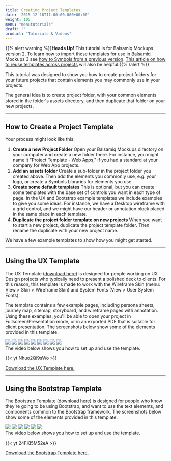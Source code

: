 ```yaml
---
title: Creating Project Templates
date: '2015-12-16T11:00:00.000+00:00'
weight: 105
menu: "menututorials"
draft: ''
product: "Tutorials & Videos"
---
```


{{% alert warning %}}**Heads Up!** This tutorial is for Balsamiq Mockups version 2. To learn how to import these templates for use in Balsamiq Mockups 3 see [how to Symbols from a previous version](//docs.balsamiq.com/desktop/symbols/#importing-symbols). [This article on how to reuse templates across projects](/desktop/accountassets/) will also be helpful.{{% /alert %}}

This tutorial was designed to show you how to create project folders for your future projects that contain elements you may commonly use in your projects.

The general idea is to create project folder, with your common elements stored in the folder's assets directory, and then duplicate that folder on your new projects.

* * *

## How to Create a Project Template

Your process might look like this:

1.  **Create a new Project Folder**
    Open your Balsamiq Mockups directory on your computer and create a new folder there. For instance, you might name it "Project Template - Web Apps," if you had a standard at your company for Web App projects.
2.  **Add an assets folder**
    Create a sub-folder in the project folder you created above. Then add the elements you commonly use, e.g. your logo, or create a Symbols Libraries for elements you use.
3.  **Create some default templates**
    This is optional, but you can create some templates with the base set of controls you want in each type of page. In the UX and Bootstrap example templates we include examples to give you some ideas. For instance, we have a Desktop wireframe with a grid control, and we might have our header or annotation block placed in the same place in each template.
4.  **Duplicate the project folder template on new projects**
    When you want to start a new project, duplicate the project template folder. Then rename the duplicate with your new project name.

We have a few example templates to show how you might get started.

* * *

## Using the UX Template

The UX Template ([download here](https://mockupstogo.mybalsamiq.com/projects/template-ux.zip)) is designed for people working on UX Design projects who typically need to present a polished deck to clients. For this reason, this template is made to work with the Wireframe Skin (menu: View > Skin > Wireframe Skin) and System Fonts (View > User System Fonts).

The template contains a few example pages, including persona sheets, journey map, sitemap, storyboard, and wireframe pages with annotation. Using these examples, you'll be able to open your project in Fullscreen/Presentation mode, or in an exported PDF that is suitable for client presentation. The screenshots below show some of the elements provided in this template.

<div class="gallery clearfix"><a class="fb thumb" href="http://media.balsamiq.com/img/support/tutorials/templates/uxtemp-symbols.png" rel="group1" title="Symbols for Controls"><img class="thumb" src="http://media.balsamiq.com/img/support/tutorials/templates/uxtemp-symbols.png" /></a> <a class="fb thumb" href="http://media.balsamiq.com/img/support/tutorials/templates/uxtemp-journey-map.png" rel="group1" title="Journey Map Page"><img class="thumb" src="http://media.balsamiq.com/img/support/tutorials/templates/uxtemp-journey-map.png" /></a> <a class="fb thumb" href="http://media.balsamiq.com/img/support/tutorials/templates/uxtemp-persona-overview.png" rel="group1" title="Persona Overview Page"><img class="thumb" src="http://media.balsamiq.com/img/support/tutorials/templates/uxtemp-persona-overview.png" /></a> <a class="fb thumb" href="http://media.balsamiq.com/img/support/tutorials/templates/uxtemp-persona-detail.png" rel="group1" title="Persona Detail"><img class="thumb" src="http://media.balsamiq.com/img/support/tutorials/templates/uxtemp-persona-detail.png" /></a> <a class="fb thumb" href="http://media.balsamiq.com/img/support/tutorials/templates/uxtemp-site-map.png" rel="group1" title="Site Map"><img class="thumb" src="http://media.balsamiq.com/img/support/tutorials/templates/uxtemp-site-map.png" /></a> <a class="fb thumb" href="http://media.balsamiq.com/img/support/tutorials/templates/uxtemp-storyboard.png" rel="group1" title="Storyboard"><img class="thumb" src="http://media.balsamiq.com/img/support/tutorials/templates/uxtemp-storyboard.png" /></a> <a class="fb thumb" href="http://media.balsamiq.com/img/support/tutorials/templates/uxtemp-wireframe-phone.png" rel="group1" title="Wireframe for Smartphone"><img class="thumb" src="http://media.balsamiq.com/img/support/tutorials/templates/uxtemp-wireframe-phone.png" /></a> <a class="fb thumb" href="http://media.balsamiq.com/img/support/tutorials/templates/uxtemp-wireframe-tablet.png" rel="group1" title="Wireframe for Tablet and Desktop"><img class="thumb" src="http://media.balsamiq.com/img/support/tutorials/templates/uxtemp-wireframe-tablet.png" /></a> <a class="fb thumb" href="http://media.balsamiq.com/img/support/tutorials/templates/uxtemp-wireframe-desktop.png" rel="group1" tiel="Wireframe for Desktop"><img class="thumb" src="http://media.balsamiq.com/img/support/tutorials/templates/uxtemp-wireframe-desktop.png" /></a></div>
The video below shows you how to set up and use the template.

{{< yt Nhuo2Qi9sWo >}}

[Download the UX Template here.](https://mockupstogo.mybalsamiq.com/projects/template-ux.zip)

* * *

## Using the Bootstrap Template

The Bootstrap Template ([download here)](https://mockupstogo.mybalsamiq.com/projects/template-bootstrap.zip) is designed for people who know they're going to be using Bootstrap, and want to use the text elements, and components common to the Bootstrap framework. The screenshots below show some of the elements provided in this template.

<div class="gallery clearfix"><a class="fb thumb" href="http://media.balsamiq.com/img/support/tutorials/templates/bstemp-symbols.png" rel="group2" title="Bootstrap Elements and Components"><img class="thumb" src="http://media.balsamiq.com/img/support/tutorials/templates/bstemp-symbols.png" /></a> <a class="fb thumb" href="http://media.balsamiq.com/img/support/tutorials/templates/bstemp-demo.png" rel="group2" title="Demo of a Bootstrap Layout"><img class="thumb" src="http://media.balsamiq.com/img/support/tutorials/templates/bstemp-demo.png" /></a> <a class="fb thumb" href="http://media.balsamiq.com/img/support/tutorials/templates/bstemp-extra-small-wireframe.png" rel="group2" title="Extra Small Device Wireframe (Smartphone)"><img class="thumb" src="http://media.balsamiq.com/img/support/tutorials/templates/bstemp-extra-small-wireframe.png" /></a> <a class="fb thumb" href="http://media.balsamiq.com/img/support/tutorials/templates/bstemp-small-wireframe.png" rel="group2" title="Small Device Wireframe (Tablet and Desktop)"><img class="thumb" src="http://media.balsamiq.com/img/support/tutorials/templates/bstemp-small-wireframe.png" /></a> <a class="fb thumb" href="http://media.balsamiq.com/img/support/tutorials/templates/bstemp-medium-wireframe.png" rel="group2" title="Medium Wireframe (Desktop)"><img class="thumb" src="http://media.balsamiq.com/img/support/tutorials/templates/bstemp-medium-wireframe.png" /></a> <a class="fb thumb" href="http://media.balsamiq.com/img/support/tutorials/templates/bstemp-large-wireframe.png" rel="group2" title="Large Wireframe (Desktop)"><img class="thumb" src="http://media.balsamiq.com/img/support/tutorials/templates/bstemp-large-wireframe.png" /></a></div>
The video below shows you how to set up and use the template.

{{< yt 24FKl5M52eA >}}

[Download the Bootstrap Template here.](https://mockupstogo.mybalsamiq.com/projects/template-bootstrap.zip)
